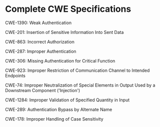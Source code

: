 

# Complete CWE Specifications

CWE-1390: Weak Authentication

CWE-201: Insertion of Sensitive Information Into Sent Data

CWE-863: Incorrect Authorization

CWE-287: Improper Authentication

CWE-306: Missing Authentication for Critical Function

CWE-923: Improper Restriction of Communication Channel to Intended Endpoints

CWE-74: Improper Neutralization of Special Elements in Output Used by a Downstream Component ('Injection')

CWE-1284: Improper Validation of Specified Quantity in Input

CWE-289: Authentication Bypass by Alternate Name

CWE-178: Improper Handling of Case Sensitivity